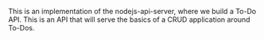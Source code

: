 This is an implementation of the nodejs-api-server, where we build a To-Do API. This is an API that will serve the basics of a CRUD application around To-Dos.